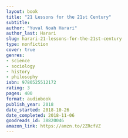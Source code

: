 ```yaml
---
layout: book
title: "21 Lessons for the 21st Century"
subtitle:
author: "Yuval Noah Harari"
author_last: Harari
slug: harari-21-lessons-for-the-21st-century
type: nonfiction
cover: true
genres:
- science
- sociology
- history
- philosophy
isbn: 9780525512172
rating: 3
pages: 400
format: audiobook
publish_year: 2018
date_started: 2018-10-26
date_completed: 2018-11-06
goodreads_id: 38820046
amazon_link: https://amzn.to/2ZRcfVZ
---
```

